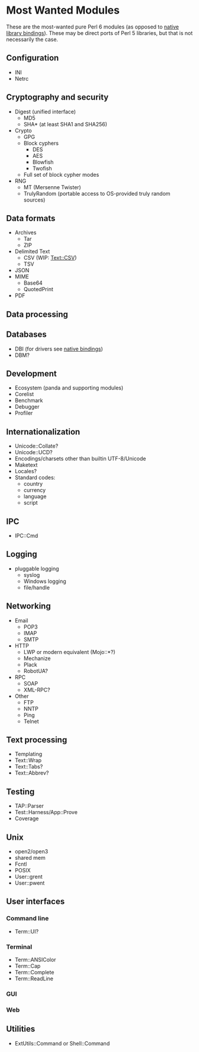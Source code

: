 # Most Wanted Modules

These are the most-wanted pure Perl 6 modules (as opposed to
[native library bindings](bindings.md)).  These may be direct ports of Perl 5
libraries, but that is not necessarily the case.


## Configuration

* INI
* Netrc


## Cryptography and security

* Digest (unified interface)
  + MD5
  + SHA* (at least SHA1 and SHA256)
* Crypto
  + GPG
  + Block cyphers
    - DES
    - AES
    - Blowfish
    - Twofish
  + Full set of block cypher modes
* RNG
  + MT (Mersenne Twister)
  + TrulyRandom (portable access to OS-provided truly random sources)


## Data formats

* Archives
  + Tar
  + ZIP
* Delimited Text
  + CSV (WIP: [Text::CSV](https://github.com/masak/csv/))
  + TSV
* JSON
* MIME
  + Base64
  + QuotedPrint
* PDF


## Data processing


## Databases

* DBI (for drivers see [native bindings](bindings.md))
* DBM?


## Development

* Ecosystem (panda and supporting modules)
* Corelist
* Benchmark
* Debugger
* Profiler


## Internationalization

* Unicode::Collate?
* Unicode::UCD?
* Encodings/charsets other than builtin UTF-8/Unicode
* Maketext
* Locales?
* Standard codes:
  + country
  + currency
  + language
  + script


## IPC

* IPC::Cmd


## Logging

* pluggable logging
  + syslog
  + Windows logging
  + file/handle


## Networking

* Email
  + POP3
  + IMAP
  + SMTP
* HTTP
  + LWP or modern equivalent (Mojo::*?)
  + Mechanize
  + Plack
  + RobotUA?
* RPC
  + SOAP
  + XML-RPC?
* Other
  + FTP
  + NNTP
  + Ping
  + Telnet


## Text processing

* Templating
* Text::Wrap
* Text::Tabs?
* Text::Abbrev?


## Testing

* TAP::Parser
* Test::Harness/App::Prove
* Coverage


## Unix

* open2/open3
* shared mem
* Fcntl
* POSIX
* User::grent
* User::pwent


## User interfaces

### Command line

* Term::UI?


### Terminal

* Term::ANSIColor
* Term::Cap
* Term::Complete
* Term::ReadLine


### GUI

### Web


## Utilities

* ExtUtils::Command or Shell::Command
